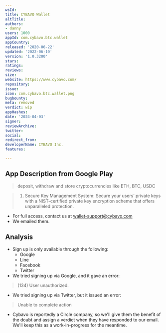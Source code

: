 ```yaml
---
wsId: 
title: CYBAVO Wallet
altTitle: 
authors:
- danny
users: 1000
appId: com.cybavo.btc.wallet
appCountry: 
released: '2020-06-22'
updated: '2022-06-10'
version: '1.0.3200'
stars: 
ratings: 
reviews: 
size: 
website: https://www.cybavo.com/
repository: 
issue: 
icon: com.cybavo.btc.wallet.png
bugbounty: 
meta: removed
verdict: wip
appHashes: 
date: '2024-04-03'
signer: 
reviewArchive: 
twitter: 
social: 
redirect_from: 
developerName: CYBAVO Inc.
features: 

---
```


## App Description from Google Play 

> deposit, withdraw and store cryptocurrencies like ETH, BTC, USDC

> 1. Secure Key Management System: Secure your users’ private keys with a NIST-certified private key encryption scheme that offers unparalleled protection.

- For full access, contact us at wallet-support@cybavo.com
- We emailed them. 

## Analysis 

- Sign up is only available through the following:
  - Google 
  - Line 
  - Facebook 
  - Twitter 
- We tried signing up via Google, and it gave an error: 

> (134) User unauthorized. 

- We tried signing up via Twitter, but it issued an error: 

> Unable to complete action

- Cybavo is reportedly a Circle company, so we'll give them the benefit of the doubt and assign a verdict when they have responded to our email. We'll keep this as a work-in-progress for the meantime.
